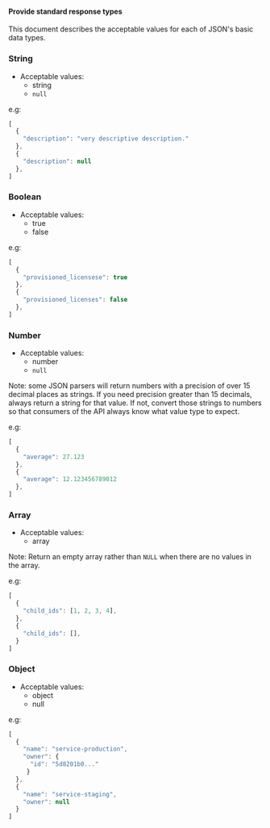 #### Provide standard response types

This document describes the acceptable values for each of JSON's basic data
types.

### String

* Acceptable values:
  * string
  * `null`

e.g:

```javascript
[
  {
    "description": "very descriptive description."
  },
  {
    "description": null
  },
]
```

### Boolean

* Acceptable values:
  * true
  * false

e.g:

```javascript
[
  {
    "provisioned_licensese": true
  },
  {
    "provisioned_licenses": false
  },
]
```

### Number

* Acceptable values:
  * number
  * `null`

Note: some JSON parsers will return numbers with a precision of over 15
decimal places as strings. If you need precision greater than 15 decimals,
always return a string for that value. If not, convert those strings to numbers
so that consumers of the API always know what value type to expect.

e.g:

```javascript
[
  {
    "average": 27.123
  },
  {
    "average": 12.123456789012
  },
]
```

### Array

* Acceptable values:
  * array

Note: Return an empty array rather than `NULL` when there are no values in the
array.

e.g:

```javascript
[
  {
    "child_ids": [1, 2, 3, 4],
  },
  {
    "child_ids": [],
  }
]
```

### Object

* Acceptable values:
  * object
  * null

e.g:

```javascript
[
  {
    "name": "service-production",
    "owner": {
      "id": "5d8201b0..."
     }
  },
  {
    "name": "service-staging",
    "owner": null
  }
]
```
